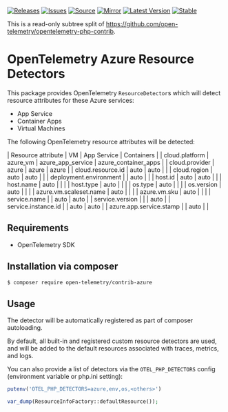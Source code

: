 [![Releases](https://img.shields.io/badge/releases-purple)](https://github.com/opentelemetry-php/contrib-aws/releases)
[![Issues](https://img.shields.io/badge/issues-pink)](https://github.com/open-telemetry/opentelemetry-php/issues)
[![Source](https://img.shields.io/badge/source-contrib-green)](https://github.com/open-telemetry/opentelemetry-php-contrib/tree/main/src/Azure)
[![Mirror](https://img.shields.io/badge/mirror-opentelemetry--php--contrib-blue)](https://github.com/opentelemetry-php/contrib-azure)
[![Latest Version](http://poser.pugx.org/open-telemetry/contrib-azure/v/unstable)](https://packagist.org/packages/open-telemetry/contrib-azure/)
[![Stable](http://poser.pugx.org/open-telemetry/contrib-azure/v/stable)](https://packagist.org/packages/open-telemetry/contrib-azure/)

This is a read-only subtree split of https://github.com/open-telemetry/opentelemetry-php-contrib.

# OpenTelemetry Azure Resource Detectors

This package provides OpenTelemetry `ResourceDetector`s which will detect 
resource attributes for these Azure services:
* App Service
* Container Apps
* Virtual Machines

The following OpenTelemetry resource attributes will be detected:

| Resource attribute      | VM       | App Service       | Containers           |
| cloud.platform          | azure_vm | azure_app_service | azure_container_apps |
| cloud.provider          | azure    | azure             | azure                |
| cloud.resource.id       | auto     | auto              |                      |
| cloud.region            | auto     | auto              |                      |
| deployment.environment  |          | auto              |                      |
| host.id                 | auto     | auto              |                      |
| host.name               | auto     |                   |                      |
| host.type               | auto     |                   |                      |
| os.type                 | auto     |                   |                      |
| os.version              | auto     |                   |                      |
| azure.vm.scaleset.name  | auto     |                   |                      |
| azure.vm.sku            | auto     |                   |                      |
| service.name            |          | auto              | auto                 |
| service.version         |          |                   | auto                 |
| service.instance.id     |          | auto              | auto                 |
| azure.app.service.stamp |          | auto              |                      |

## Requirements

* OpenTelemetry SDK

## Installation via composer

```bash
$ composer require open-telemetry/contrib-azure
```

## Usage

The detector will be automatically registered as part of composer autoloading.

By default, all built-in and registered custom resource detectors are used, and will be added to the default resources associated with traces, metrics, and logs.

You can also provide a list of detectors via the `OTEL_PHP_DETECTORS` config (environment variable or php.ini setting):
```php
putenv('OTEL_PHP_DETECTORS=azure,env,os,<others>')

var_dump(ResourceInfoFactory::defaultResource());
```
